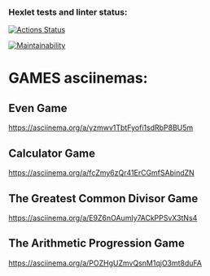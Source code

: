### Hexlet tests and linter status:
[![Actions Status](https://github.com/ev1-av1-ness/java-project-61/workflows/hexlet-check/badge.svg)](https://github.com/ev1-av1-ness/java-project-61/actions)

[![Maintainability](https://api.codeclimate.com/v1/badges/5dcf7435c37ca5569f99/maintainability)](https://codeclimate.com/github/ev1-av1-ness/java-project-61/maintainability)

# GAMES asciinemas:

## Even Game
https://asciinema.org/a/yzmwv1TbtFyofi1sdRbP8BU5m
## Calculator Game
https://asciinema.org/a/fcZmy6zQr41ErCGmfSAbindZN
## The Greatest Common Divisor Game
https://asciinema.org/a/E9Z6nOAumIy7ACkPPSvX3tNs4
## The Arithmetic Progression Game
https://asciinema.org/a/POZHgUZmvQsnM1qjO3mt8duFA

